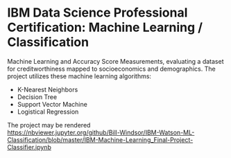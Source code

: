 # IBM Data Science Professional Certification: Machine Learning / Classification

Machine Learning and Accuracy Score Measurements, evaluating a dataset for creditworthiness mapped to socioeconomics and demographics. The project utilizes these machine learning algorithms:  
 * K-Nearest Neighbors  
 * Decision Tree  
 * Support Vector Machine  
 * Logistical Regression  

The project may be rendered  
https://nbviewer.jupyter.org/github/Bill-Windsor/IBM-Watson-ML-Classification/blob/master/IBM-Machine-Learning_Final-Project-Classifier.ipynb
